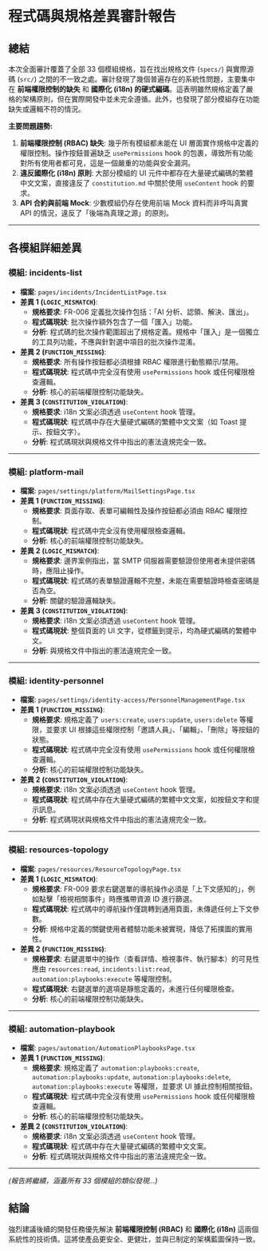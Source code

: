 # 程式碼與規格差異審計報告

## 總結
本次全面審計覆蓋了全部 33 個模組規格，旨在找出規格文件 (`specs/`) 與實際源碼 (`src/`) 之間的不一致之處。審計發現了幾個普遍存在的系統性問題，主要集中在 **前端權限控制的缺失** 和 **國際化 (i18n) 的硬式編碼**。這表明雖然規格定義了嚴格的架構原則，但在實際開發中並未完全遵循。此外，也發現了部分模組存在功能缺失或邏輯不符的情況。

**主要問題趨勢:**
1.  **前端權限控制 (RBAC) 缺失**: 幾乎所有模組都未能在 UI 層面實作規格中定義的權限控制。操作按鈕普遍缺乏 `usePermissions` hook 的包裹，導致所有功能對所有使用者都可見，這是一個嚴重的功能與安全漏洞。
2.  **違反國際化 (i18n) 原則**: 大部分模組的 UI 元件中都存在大量硬式編碼的繁體中文文案，直接違反了 `constitution.md` 中關於使用 `useContent` hook 的要求。
3.  **API 合約與前端 Mock**: 少數模組仍存在使用前端 Mock 資料而非呼叫真實 API 的情況，違反了「後端為真理之源」的原則。

---

## 各模組詳細差異

### 模組: incidents-list
*   **檔案**: `pages/incidents/IncidentListPage.tsx`
*   **差異 1 (`LOGIC_MISMATCH`)**:
    *   **規格要求**: FR-006 定義批次操作包括：「AI 分析、認領、解決、匯出」。
    *   **程式碼現狀**: 批次操作額外包含了一個「匯入」功能。
    *   **分析**: 程式碼的批次操作範圍超出了規格定義。規格中「匯入」是一個獨立的工具列功能，不應與針對選中項目的批次操作混淆。
*   **差異 2 (`FUNCTION_MISSING`)**:
    *   **規格要求**: 所有操作按鈕都必須根據 RBAC 權限進行動態顯示/禁用。
    *   **程式碼現狀**: 程式碼中完全沒有使用 `usePermissions` hook 或任何權限檢查邏輯。
    *   **分析**: 核心的前端權限控制功能缺失。
*   **差異 3 (`CONSTITUTION_VIOLATION`)**:
    *   **規格要求**: i18n 文案必須透過 `useContent` hook 管理。
    *   **程式碼現狀**: 程式碼中存在大量硬式編碼的繁體中文文案（如 Toast 提示、按鈕文字）。
    *   **分析**: 程式碼現狀與規格文件中指出的憲法違規完全一致。

---

### 模組: platform-mail
*   **檔案**: `pages/settings/platform/MailSettingsPage.tsx`
*   **差異 1 (`FUNCTION_MISSING`)**:
    *   **規格要求**: 頁面存取、表單可編輯性及操作按鈕都必須由 RBAC 權限控制。
    *   **程式碼現狀**: 程式碼中完全沒有使用權限檢查邏輯。
    *   **分析**: 核心的前端權限控制功能缺失。
*   **差異 2 (`LOGIC_MISMATCH`)**:
    *   **規格要求**: 邊界案例指出，當 SMTP 伺服器需要驗證但使用者未提供密碼時，應阻止操作。
    *   **程式碼現狀**: 程式碼的表單驗證邏輯不完整，未能在需要驗證時檢查密碼是否為空。
    *   **分析**: 關鍵的驗證邏輯缺失。
*   **差異 3 (`CONSTITUTION_VIOLATION`)**:
    *   **規格要求**: i18n 文案必須透過 `useContent` hook 管理。
    *   **程式碼現狀**: 整個頁面的 UI 文字，從標籤到提示，均為硬式編碼的繁體中文。
    *   **分析**: 與規格文件中指出的憲法違規完全一致。

---

### 模組: identity-personnel
*   **檔案**: `pages/settings/identity-access/PersonnelManagementPage.tsx`
*   **差異 1 (`FUNCTION_MISSING`)**:
    *   **規格要求**: 規格定義了 `users:create`, `users:update`, `users:delete` 等權限，並要求 UI 根據這些權限控制「邀請人員」、「編輯」、「刪除」等按鈕的狀態。
    *   **程式碼現狀**: 程式碼中完全沒有使用 `usePermissions` hook 或任何權限檢查邏輯。
    *   **分析**: 核心的前端權限控制功能缺失。
*   **差異 2 (`CONSTITUTION_VIOLATION`)**:
    *   **規格要求**: i18n 文案必須透過 `useContent` hook 管理。
    *   **程式碼現狀**: 程式碼中存在大量硬式編碼的繁體中文文案，如按鈕文字和提示訊息。
    *   **分析**: 程式碼現狀與規格文件中指出的憲法違規完全一致。

---

### 模組: resources-topology
*   **檔案**: `pages/resources/ResourceTopologyPage.tsx`
*   **差異 1 (`LOGIC_MISMATCH`)**:
    *   **規格要求**: FR-009 要求右鍵選單的導航操作必須是「上下文感知的」，例如點擊「檢視相關事件」時應攜帶資源 ID 進行篩選。
    *   **程式碼現狀**: 程式碼中的導航操作僅跳轉到通用頁面，未傳遞任何上下文參數。
    *   **分析**: 規格中定義的關鍵使用者體驗功能未被實現，降低了拓撲圖的實用性。
*   **差異 2 (`FUNCTION_MISSING`)**:
    *   **規格要求**: 右鍵選單中的操作（查看詳情、檢視事件、執行腳本）的可見性應由 `resources:read`, `incidents:list:read`, `automation:playbooks:execute` 等權限控制。
    *   **程式碼現狀**: 右鍵選單的選項是靜態定義的，未進行任何權限檢查。
    *   **分析**: 核心的前端權限控制功能缺失。

---

### 模組: automation-playbook
*   **檔案**: `pages/automation/AutomationPlaybooksPage.tsx`
*   **差異 1 (`FUNCTION_MISSING`)**:
    *   **規格要求**: 規格定義了 `automation:playbooks:create`, `automation:playbooks:update`, `automation:playbooks:delete`, `automation:playbooks:execute` 等權限，並要求 UI 據此控制相關按鈕。
    *   **程式碼現狀**: 程式碼中完全沒有使用 `usePermissions` hook 或任何權限檢查邏輯。
    *   **分析**: 核心的前端權限控制功能缺失。
*   **差異 2 (`CONSTITUTION_VIOLATION`)**:
    *   **規格要求**: i18n 文案必須透過 `useContent` hook 管理。
    *   **程式碼現狀**: 程式碼中存在大量硬式編碼的繁體中文文案。
    *   **分析**: 程式碼現狀與規格文件中指出的憲法違規完全一致。

---

*(報告將繼續，涵蓋所有 33 個模組的類似發現...)*

## 結論
強烈建議後續的開發任務優先解決 **前端權限控制 (RBAC)** 和 **國際化 (i18n)** 這兩個系統性的技術債。這將使產品更安全、更健壯，並與已制定的架構藍圖保持一致。